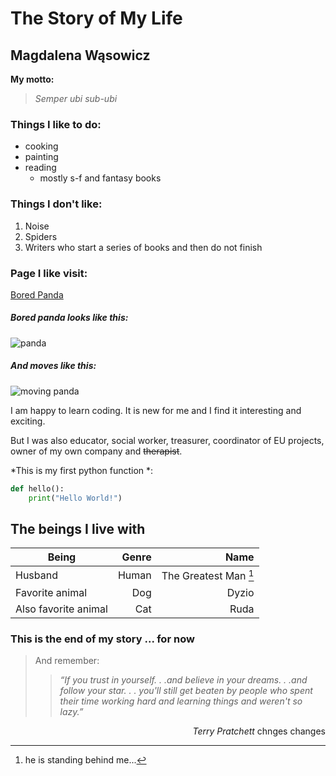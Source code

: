 # The Story of My Life
## Magdalena Wąsowicz

**My motto:**
> *Semper ubi sub-ubi*

### Things I like to do:
- cooking
- painting
- reading
    * mostly s-f and fantasy books

### Things I don't like:
1. Noise
2. Spiders
3. Writers who start a series of books and then do not finish

### Page I like visit:

[Bored Panda](https://www.boredpanda.com/?utm_source=bing&utm_medium=organic&utm_campaign=organic)

##### Bored panda looks like this:
![panda](https://drscdn.500px.org/photo/100958637/m%3D900/f1a145f4926bcc77e90ccaec53502ba1)

##### And moves like this:

![moving panda](https://images.gr-assets.com/hostedimages/1464794683ra/19277810.gif)

I am happy to learn coding. It is new for me and I find it interesting and exciting.

But I was also educator, social worker, treasurer, coordinator of EU projects, owner of my own company and ~~therapist~~.

\*This is my first python function \*:

``` python
def hello():
    print("Hello World!")
```


## The beings I live with


|Being | Genre | Name |
| - | -: | -: |
| Husband | Human | The Greatest Man [^1] |
| Favorite animal | Dog | Dyzio |
| Also favorite animal | Cat | Ruda |

[^1]: he is standing behind me...


### This is the end of my story ... for now
> And remember:
>> *“If you trust in yourself. . .and believe in your dreams. . .and follow your star. . . you'll still get beaten by people who spent their time working hard and learning things and weren't so lazy.”*

*<p style="text-align: right;"> Terry Pratchett </div>*
chnges changes